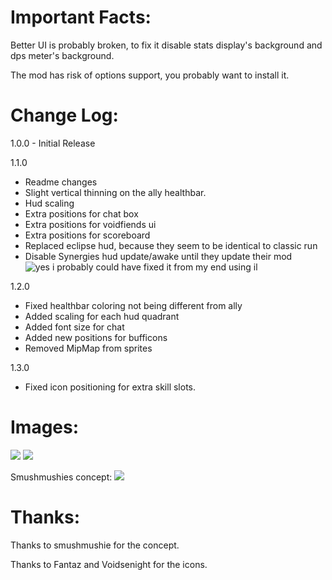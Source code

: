# Important Facts:
Better UI is probably broken, to fix it disable stats display's background and dps meter's background.

The mod has risk of options support, you probably want to install it.

# Change Log:
1.0.0 - Initial Release

1.1.0
- Readme changes
- Slight vertical thinning on the ally healthbar.
- Hud scaling
- Extra positions for chat box
- Extra positions for voidfiends ui
- Extra positions for scoreboard
- Replaced eclipse hud, because they seem to be identical to classic run  
- Disable Synergies hud update/awake until they update their mod ![yes i probably could have fixed it from my end using il](https://cdn.discordapp.com/attachments/282371226049970176/972227744031199312/unknown.png)

1.2.0
- Fixed healthbar coloring not being different from ally
- Added scaling for each hud quadrant
- Added font size for chat
- Added new positions for bufficons
- Removed MipMap from sprites

1.3.0
- Fixed icon positioning for extra skill slots.

# Images:
![](https://cdn.discordapp.com/attachments/567852222419828736/972017499958829096/unknown.png)
![](https://cdn.discordapp.com/attachments/567832879879553037/972061840416849930/unknown.png)

Smushmushies concept:
![](https://cdn.discordapp.com/attachments/562762617760776195/964893668781752361/unknown.png)

# Thanks:
Thanks to smushmushie for the concept.

Thanks to Fantaz and Voidsenight for the icons.  
